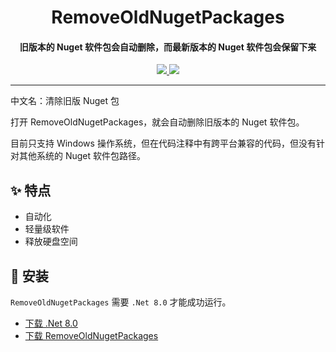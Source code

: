 <h1 align="center">RemoveOldNugetPackages</h1>
<h4 align="center">旧版本的 Nuget 软件包会自动删除，而最新版本的 Nuget 软件包会保留下来</h4>

<p align="center">
  <a href="https://opensource.org/licenses/MIT">
    <img src="http://img.shields.io/badge/License-MIT_License-1e90ff?style=for-the-badge"/>
  </a>
  <a href="https://dotnet.microsoft.com">
    <img src="http://img.shields.io/badge/.Net-8.0-1e90ff?style=for-the-badge"/>
  </a>
</p>

---

中文名：清除旧版 Nuget 包

打开 RemoveOldNugetPackages，就会自动删除旧版本的 Nuget 软件包。

目前只支持 Windows 操作系统，但在代码注释中有跨平台兼容的代码，但没有针对其他系统的 Nuget 软件包路径。

## ✨ 特点

- 自动化
- 轻量级软件
- 释放硬盘空间

## 🌟 安装

`RemoveOldNugetPackages` 需要 `.Net 8.0` 才能成功运行。

- [下载 .Net 8.0](https://dotnet.microsoft.com/zh-cn/download/dotnet/8.0/runtime)
- [下载 RemoveOldNugetPackages](https://github.com/suoyukii/RemoveOldNugetPackages/releases)